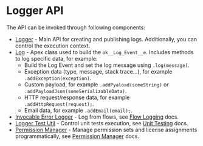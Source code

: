 # Logger API

The API can be invoked through following components:

-   [Logger](../reference/Logger.md) - Main API for creating and publishing
    logs. Additionally, you can control the execution context.
-   [Log](../reference/Log.md) - Apex class used to build the
    `ok__Log_Event__e`. Includes methods to log specific data, for example:
    -   Build the Log Event and set the log message using `.log(message)`.
    -   Exception data (type, message, stack trace...), for example
        `.addException(exception)`.
    -   Custom payload, for example `.addPyaload(someString)` or
        `.addPayloadJson(someSerializableData)`.
    -   HTTP request/response data, for example `.addHttpRequest(request);`.
    -   Email data, for example `.addEmail(email);`.
-   [Invocable Error Logger](../reference/InvocableErrorLogger.md) - Log from
    flows, see [Flow Logging](flow-logging.md) docs.
-   [Logger Test Util](../reference/LoggerTestUtil.md) - Control unit tests
    execution, see [Unit Testing](unit-testing.md) docs.
-   [Permission Manager](../reference/PermissionManager.md) - Manage permission
    sets and license assignments programmatically, see
    [Permission Manager](permission-manager.md) docs.
